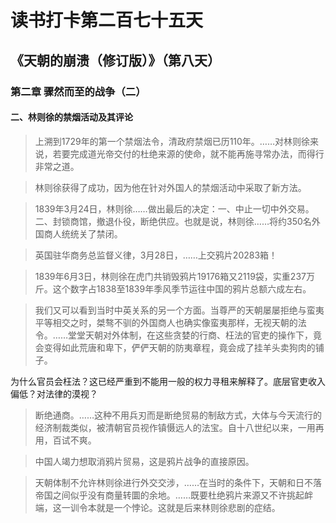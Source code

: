 读书打卡第二百七十五天
===

《天朝的崩溃（修订版）》（第八天）
---

### 第二章 骤然而至的战争（二）

#### 二、林则徐的禁烟活动及其评论

> 上溯到1729年的第一个禁烟法令，清政府禁烟已历110年。……对林则徐来说，若要完成道光帝交付的杜绝来源的使命，就不能再施寻常办法，而得行非常之道。

> 林则徐获得了成功，因为他在针对外国人的禁烟活动中采取了新方法。

> 1839年3月24日，林则徐……做出最后的决定：一、中止一切中外交易。二、封锁商馆，撤退仆役，断绝供应。也就是说，林则徐……将约350名外国商人统统关了禁闭。

> 英国驻华商务总监督义律，3月28日，……上交鸦片20283箱！

> 1839年6月3日，林则徐在虎门共销毁鸦片19176箱又2119袋，实重237万斤。这个数字占1838至1839年季风季节运往中国的鸦片总额六成左右。

> 我们又可以看到当时中英关系的另一个方面。当尊严的天朝屡屡拒绝与蛮夷平等相交之时，桀骜不驯的外国商人也确实像蛮夷那样，无视天朝的法令。……堂堂天朝对外体制，在这些贪婪的行商、枉法的官吏的操作下，竟会变得如此荒唐和卑下，俨俨天朝的防夷章程，竟会成了挂羊头卖狗肉的铺子。

为什么官员会枉法？这已经严重到不能用一般的权力寻租来解释了。底层官吏收入偏低？对法律的漠视？

> 断绝通商。……这种不用兵刃而是断绝贸易的制敌方式，大体与今天流行的经济制裁类似，被清朝官员视作镇慑远人的法宝。自十八世纪以来，一用再用，百试不爽。

> 中国人竭力想取消鸦片贸易，这是鸦片战争的直接原因。

> 天朝体制不允许林则徐进行外交交涉，……在当时的条件下，天朝和日不落帝国之间似乎没有商量转圜的余地。……既要杜绝鸦片来源又不许挑起衅端，这一训令本就是一个悖论。这就是后来林则徐悲剧的症结。